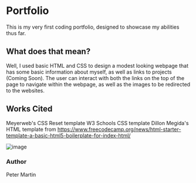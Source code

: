 # Portfolio #
This is my very first coding portfolio, designed to showcase my abilities thus far.

## What does that mean? ##
Well, I used basic HTML and CSS to design a modest looking webpage that has some basic information about myself, as well as links to projects (Coming Soon). 
The user can interact with both the links on the top of the page to navigate within the webpage, as well as the images to be redirected to the websites.

## Works Cited ##
Meyerweb's CSS Reset template
W3 Schools CSS template
Dillon Megida's HTML template from https://www.freecodecamp.org/news/html-starter-template-a-basic-html5-boilerplate-for-index-html/

![image](./Assets/Images/screenshot.png)



### Author ###
Peter Martin
